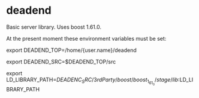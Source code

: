 # deadend
Basic server library. Uses boost 1.61.0.

At the present moment these environment variables must be set:

export DEADEND_TOP=/home/{user.name}/deadend

export DEADEND_SRC=$DEADEND_TOP/src

export LD_LIBRARY_PATH=$DEADENC_SRC/3rdParty/boost/boost_1_61_0/stage/lib:$LD_LIBRARY_PATH

